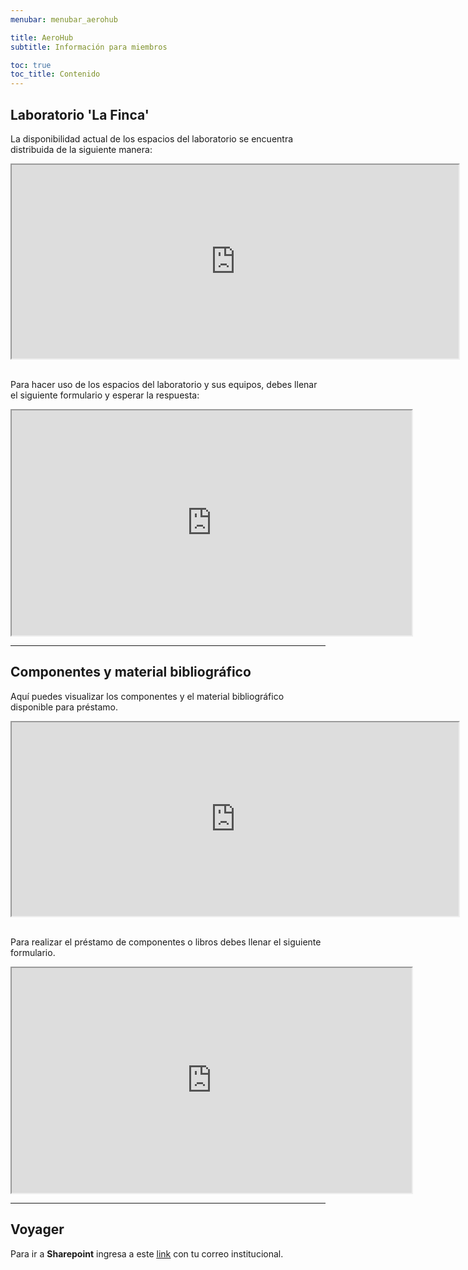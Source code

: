 ```yaml
---
menubar: menubar_aerohub

title: AeroHub
subtitle: Información para miembros

toc: true
toc_title: Contenido
---
```

<link href="../../assets/css/custom.css" rel="stylesheet" type="text/css">


## Laboratorio 'La Finca'
La disponibilidad actual de los espacios del laboratorio se encuentra distribuida de la siguiente manera:
<div align="center">
    <iframe src="https://docs.google.com/spreadsheets/d/e/2PACX-1vTBgNBpDLhdWaWTXhBcgzqBLaR6bvKGmzqTvpkVMfhoLlR0UipJsh-9NVL7jHCOB8s44uYOhgXSqKV4/pubhtml?gid=0&single=true" width="715" height="310"></iframe>
</div>
<br>

Para hacer uso de los espacios del laboratorio y sus equipos, debes llenar el siguiente formulario y esperar la respuesta:
<div align="center">
    <iframe src="https://docs.google.com/forms/d/e/1FAIpQLSeyzi2tVrVhp6q39__Tx9-DNwxcYVSg_TjuoIwBhI4Iitfjkg/viewform?embedded=true" width="640" height="360"></iframe>
</div>

---

## Componentes y material bibliográfico
Aquí puedes visualizar los componentes y el material bibliográfico disponible para préstamo.
<div align="center">
    <iframe src="https://docs.google.com/spreadsheets/d/e/2PACX-1vRA6kWar4EBXKLN4REIfc1wzqKwieSi_3wysSiZQaf2YRA5qXbpmpPs2SXZijZVYNi3c7mXXVg9p7Pg/pubhtml?widget=true&amp;headers=false" width="715" height="310"></iframe>
</div>
<br>

Para realizar el préstamo de componentes o libros debes llenar el siguiente formulario.
<div align="center">
    <iframe src="https://docs.google.com/forms/d/e/1FAIpQLSfHR-1LM-1b5mCKOk079vttVCPIyQGhvT-_KTcUOignhYoDYQ/viewform?embedded=true" width="640" height="360"></iframe>
</div>

---

## Voyager
Para ir a **Sharepoint** ingresa a este [<u>link</u>](https://udeaeduco.sharepoint.com/sites/Voyager2) con tu correo institucional.
